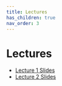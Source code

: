 ```yaml
---
title: Lectures
has_children: true
nav_order: 3
---
```


# Lectures

- [Lecture 1 Slides](lecture01.md.slides.pdf)
- [Lecture 2 Slides](lecture02.md.slides.pdf)
